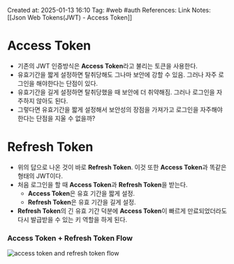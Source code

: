 Created at:  2025-01-13 16:10
Tag: #web #auth 
References:
Link Notes: [[Json Web Tokens(JWT) - Access Token]]

# Access Token
- 기존의 JWT 인증방식은 **Access Token**라고 불리는 토큰을 사용한다.
- 유효기간을 짧게 설정하면 탈취당해도 그나마 보안에 강할 수 있음. 그러나 자주 로그인을 해야한다는 단점이 있다.
- 유효기간을 길게 설정하면 탈취당했을 때 보안에 더 취약해짐. 그러나 로그인을 자주하지 않아도 된다.
- 그렇다면 유효기간을 짧게 설정해서 보안성의 장점을 가져가고 로그인을 자주해야한다는 단점을 지울 수 없을까?
# Refresh Token
- 위의 답으로 나온 것이 바로 **Refresh Token**. 이것 또한 **Access Token**과 똑같은 형태의 JWT이다.
- 처음 로그인을 할 때 **Access Token**과 **Refresh Token**을 받는다.
    - **Access Token**은 유효 기간을 짧게 설정.
    - **Refresh Token**은 유효 기간을 길게 설정.
- **Refresh Token**의 긴 유효 기간 덕분에 **Access Token**이 빠르게 만료되었더라도 다시 발급받을 수 있는 키 역할을 하게 된다.
### Access Token + Refresh Token Flow
![access token and refresh token flow](https://img1.daumcdn.net/thumb/R1280x0/?scode=mtistory2&fname=https%3A%2F%2Ft1.daumcdn.net%2Fcfile%2Ftistory%2F99DB8C475B5CA1C936)